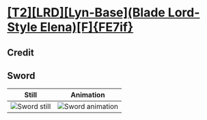 # [\[T2\]\[LRD\]\[Lyn-Base\]\(Blade Lord-Style Elena\)\[F\]{FE7if}](../)

## Credit


	
## Sword

| Still | Animation |
| :---: | :-------: |
| ![Sword still](./Sword_000.png) | ![Sword animation](./Sword.gif) |
